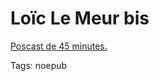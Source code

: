 # Loïc Le Meur bis

[Poscast de 45 minutes.](http://www.loiclemeur.com/france/2006/05/246_le_peuple_d_1.html)

Tags: noepub